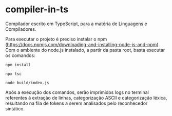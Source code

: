 # compiler-in-ts
Compilador escrito em TypeScript, para a matéria de Linguagens e Compiladores.

Para executar o projeto é preciso instalar o npm (https://docs.npmjs.com/downloading-and-installing-node-js-and-npm). Com o ambiente do node.js instalado, a partir da pasta root, basta executar os comandos:

`npm install`

`npx tsc`

`node build/index.js`

Após a execução dos comandos, serão imprimidos logs no terminal referentes à extração de linhas, categorização ASCII e categorização léxica, resultando na fila de tokens a serem analisados pelo reconhecedor sintático.
